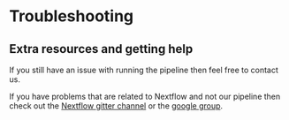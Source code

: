 # Troubleshooting

## Extra resources and getting help

If you still have an issue with running the pipeline then feel free to contact us.

If you have problems that are related to Nextflow and not our pipeline then check out the [Nextflow gitter channel](https://gitter.im/nextflow-io/nextflow) or the [google group](https://groups.google.com/forum/#!forum/nextflow).

